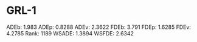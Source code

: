 # GRL-1

ADEb: 1.983
ADEp: 0.8288
ADEv: 2.3622
FDEb: 3.791
FDEp: 1.6285
FDEv: 4.2785
Rank: 1189
WSADE: 1.3894
WSFDE: 2.6342